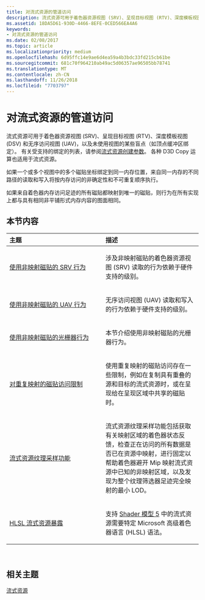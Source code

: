 ```yaml
---
title: 对流式资源的管道访问
description: 流式资源可用于着色器资源视图 (SRV)、呈现目标视图 (RTV)、深度模板视图 (DSV) 和无序访问视图 (UAV)，以及未使用视图的某些盲点（如顶点缓冲区绑定）。
ms.assetid: 18DA5D61-930D-4466-8EFE-0CED566EA4A6
keywords:
- 对流式资源的管道访问
ms.date: 02/08/2017
ms.topic: article
ms.localizationpriority: medium
ms.openlocfilehash: 6d95ffc14e9ae6d4ea59a4b3bdc33fd215cb61be
ms.sourcegitcommit: 681c70f964210ab49ac5d06357ae96505bb78741
ms.translationtype: MT
ms.contentlocale: zh-CN
ms.lasthandoff: 11/26/2018
ms.locfileid: "7703797"
---
```

# <a name="pipeline-access-to-streaming-resources"></a>对流式资源的管道访问


流式资源可用于着色器资源视图 (SRV)、呈现目标视图 (RTV)、深度模板视图 (DSV) 和无序访问视图 (UAV)，以及未使用视图的某些盲点（如顶点缓冲区绑定）。 有关受支持的绑定的列表，请参阅[流式资源创建参数](streaming-resource-creation-parameters.md)。 各种 D3D Copy 运算也适用于流式资源。

如果一个或多个视图中的多个磁贴坐标绑定到同一内存位置，来自同一内存的不同路径的读取和写入将按内存访问的非确定性和不可重复顺序执行。

如果来自着色器内存访问足迹的所有磁贴都映射到唯一的磁贴，则行为在所有实现上都与具有相同非平铺形式内存内容的图面相同。

## <a name="span-idin-this-sectionspanin-this-section"></a><span id="in-this-section"></span>本节内容


<table>
<colgroup>
<col width="50%" />
<col width="50%" />
</colgroup>
<thead>
<tr class="header">
<th align="left">主题</th>
<th align="left">描述</th>
</tr>
</thead>
<tbody>
<tr class="odd">
<td align="left"><p><a href="srv-behavior-with-non-mapped-tiles.md">使用非映射磁贴的 SRV 行为</a></p></td>
<td align="left"><p>涉及非映射磁贴的着色器资源视图 (SRV) 读取的行为依赖于硬件支持的级别。</p></td>
</tr>
<tr class="even">
<td align="left"><p><a href="uav-behavior-with-non-mapped-tiles.md">使用非映射磁贴的 UAV 行为</a></p></td>
<td align="left"><p>无序访问视图 (UAV) 读取和写入的行为依赖于硬件支持的级别。</p></td>
</tr>
<tr class="odd">
<td align="left"><p><a href="rasterizer-behavior-with-non-mapped-tiles.md">使用非映射磁贴的光栅器行为</a></p></td>
<td align="left"><p>本节介绍使用非映射磁贴的光栅器行为。</p></td>
</tr>
<tr class="even">
<td align="left"><p><a href="tile-access-limitations-with-duplicate-mappings.md">对重复映射的磁贴访问限制</a></p></td>
<td align="left"><p>使用重复映射的磁贴访问存在一些限制，例如在复制具有重叠的源和目标的流式资源时，或在呈现给在呈现区域中共享的磁贴时。</p></td>
</tr>
<tr class="odd">
<td align="left"><p><a href="streaming-resources-texture-sampling-features.md">流式资源纹理采样功能</a></p></td>
<td align="left"><p>流式资源纹理采样功能包括获取有关映射区域的着色器状态反馈，检查正在访问的所有数据是否已在资源中映射，进行固定以帮助着色器避开 Mip 映射流式资源中已知的非映射区域，以及发现为整个纹理筛选器足迹完全映射的最小 LOD。</p></td>
</tr>
<tr class="even">
<td align="left"><p><a href="hlsl-streaming-resources-exposure.md">HLSL 流式资源暴露</a></p></td>
<td align="left"><p>支持 <a href="https://msdn.microsoft.com/library/windows/desktop/ff471356">Shader 模型 5</a> 中的流式资源需要特定 Microsoft 高级着色器语言 (HLSL) 语法。</p></td>
</tr>
</tbody>
</table>

 

## <a name="span-idrelated-topicsspanrelated-topics"></a><span id="related-topics"></span>相关主题


[流式资源](streaming-resources.md)

 

 




